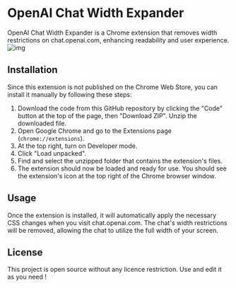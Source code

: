 # OpenAI Chat Width Expander

OpenAI Chat Width Expander is a Chrome extension that removes width restrictions on chat.openai.com, enhancing readability and user experience.
![img](https://github.com/saidonnet/openai-chat-width-expander/assets/3421900/d7fe71bb-9d4f-4060-91c1-902de6165292)


## Installation

Since this extension is not published on the Chrome Web Store, you can install it manually by following these steps:

1. Download the code from this GitHub repository by clicking the "Code" button at the top of the page, then "Download ZIP". Unzip the downloaded file.
2. Open Google Chrome and go to the Extensions page (`chrome://extensions`).
3. At the top right, turn on Developer mode.
4. Click "Load unpacked".
5. Find and select the unzipped folder that contains the extension's files.
6. The extension should now be loaded and ready for use. You should see the extension's icon at the top right of the Chrome browser window.

## Usage

Once the extension is installed, it will automatically apply the necessary CSS changes when you visit chat.openai.com. The chat's width restrictions will be removed, allowing the chat to utilize the full width of your screen.

## License

This project is open source without any licence restriction.
Use and edit it as you need !
